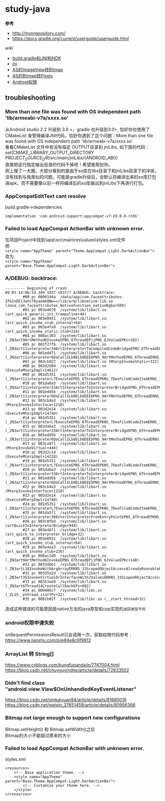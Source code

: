 # study-java
**参考**  
* http://mvnrepository.com/
* https://docs.gradle.org/current/userguide/userguide.html

*wiki*  
* [build.gradle和JNI和NDK](https://github.com/nonelittlesong/study-java/wiki/build.gradle)
* [jni](https://github.com/nonelittlesong/study-java/wiki/jni)
* [AS的ImageView转Bitmap](https://github.com/nonelittlesong/study-java/wiki/ImageViewtoBitmap)
* [AS的Bitmap转Pixels](https://github.com/nonelittlesong/study-java/wiki/BitmaptoPixels)
* [Android权限](https://github.com/nonelittlesong/study-java/wiki/checkSelfPermission)

## troubleshooting
### More than one file was found with OS independent path 'lib/armeabi-v7a/xxxx.so'
从Android studio 2.2 升级到 3.0 +，gradle 也升级到3.0+, 恰好你也使用了CMakeList 来管理编译JNI代码，恰好你遇到了这个问题：More than one file was found with OS independent path 'lib/armeabi-v7a/xxxx.so'  
看看CMakeList 文件中有没有指定 OUTPUT目录到 jniLibs, 如下面的代码：  
set(CMAKE_LIBRARY_OUTPUT_DIRECTORY ${PROJECT_SOURCE_DIR}/src/main/jniLibs/${ANDROID_ABI})  
直接把这行指定输出目录的代码干掉吧！希望能帮到你。  
网上搜了一大圈，大部分看到的是由于so库在libs目录下和jniLibs目录下的冲突，没有找到与我类似的问题。可能是gradle升级后，会默认将编译出来的so库打包进apk，而不需要像以前一样将编译后的so库输出到jniLibs下再进行打包。  

### AppCompatEditText cant resolve
build.gradle->dependencies
```
implementation 'com.android.support:appcompat-v7:28.0.0-rc01'
```
### Failed to load AppCompat ActionBar with unknown error. 
在项目Project中找到\app\src\main\res\values\styles.xml文件  
把  
`<style name="AppTheme" parent="Theme.AppCompat.Light.DarkActionBar">`  
改为  
`<style name="AppTheme" parent="Base.Theme.AppCompat.Light.DarkActionBar">`
### A/DEBUG: backtrace:
```
--------- beginning of crash
09-03 14:06:53.394 1837-1837/? A/DEBUG: backtrace:
        #00 pc 0000144a  /data/app/com.faceattributes-ZfGInDEl3wVcT8yaomkQNw==/lib/arm/libnative-lib.so (Java_com_faceattributes_NativeFunction_nativeRgba+509)
        #01 pc 003e4679  /system/lib/libart.so (art_quick_generic_jni_trampoline+40)
        #02 pc 003e0931  /system/lib/libart.so (art_quick_invoke_stub_internal+64)
        #03 pc 003e4fa9  /system/lib/libart.so (art_quick_invoke_static_stub+224)
        #04 pc 000ac303  /system/lib/libart.so (_ZN3art9ArtMethod6InvokeEPNS_6ThreadEPjjPNS_6JValueEPKc+182)
        #05 pc 001f27fb  /system/lib/libart.so (_ZN3art11interpreter34ArtInterpreterToCompiledCodeBridgeEPNS_6ThreadEPNS_9ArtMethodEPKNS_7DexFile8CodeItemEPNS_11ShadowFrameEPNS_6JValueE+238)
        #06 pc 001edd71  /system/lib/libart.so (_ZN3art11interpreter6DoCallILb0ELb0EEEbPNS_9ArtMethodEPNS_6ThreadERNS_11ShadowFrameEPKNS_11InstructionEtPNS_6JValueE+576)
        #07 pc 003cb927  /system/lib/libart.so (MterpInvokeStatic+322)
        #08 pc 003d2d94  /system/lib/libart.so (ExecuteMterpImpl+14612)
        #09 pc 001d5351  /system/lib/libart.so (_ZN3art11interpreterL7ExecuteEPNS_6ThreadEPKNS_7DexFile8CodeItemERNS_11ShadowFrameENS_6JValueEb+340)
        #10 pc 001da6a3  /system/lib/libart.so (_ZN3art11interpreter33ArtInterpreterToInterpreterBridgeEPNS_6ThreadEPKNS_7DexFile8CodeItemEPNS_11ShadowFrameEPNS_6JValueE+142)
        #11 pc 001edd5b  /system/lib/libart.so (_ZN3art11interpreter6DoCallILb0ELb0EEEbPNS_9ArtMethodEPNS_6ThreadERNS_11ShadowFrameEPKNS_11InstructionEtPNS_6JValueE+554)
        #12 pc 003cb4a3  /system/lib/libart.so (MterpInvokeInterface+1210)
        #13 pc 003d2e14  /system/lib/libart.so (ExecuteMterpImpl+14740)
        #14 pc 001d5351  /system/lib/libart.so (_ZN3art11interpreterL7ExecuteEPNS_6ThreadEPKNS_7DexFile8CodeItemERNS_11ShadowFrameENS_6JValueEb+340)
        #15 pc 001da6a3  /system/lib/libart.so (_ZN3art11interpreter33ArtInterpreterToInterpreterBridgeEPNS_6ThreadEPKNS_7DexFile8CodeItemEPNS_11ShadowFrameEPNS_6JValueE+142)
        #16 pc 001edd5b  /system/lib/libart.so (_ZN3art11interpreter6DoCallILb0ELb0EEEbPNS_9ArtMethodEPNS_6ThreadERNS_11ShadowFrameEPKNS_11InstructionEtPNS_6JValueE+554)
        #17 pc 003ca871  /system/lib/libart.so (MterpInvokeVirtual+440)
        #18 pc 003d2c14  /system/lib/libart.so (ExecuteMterpImpl+14228)
        #19 pc 001d5351  /system/lib/libart.so (_ZN3art11interpreterL7ExecuteEPNS_6ThreadEPKNS_7DexFile8CodeItemERNS_11ShadowFrameENS_6JValueEb+340)
        #20 pc 001da6a3  /system/lib/libart.so (_ZN3art11interpreter33ArtInterpreterToInterpreterBridgeEPNS_6ThreadEPKNS_7DexFile8CodeItemEPNS_11ShadowFrameEPNS_6JValueE+142)
        #21 pc 001edd5b  /system/lib/libart.so (_ZN3art11interpreter6DoCallILb0ELb0EEEbPNS_9ArtMethodEPNS_6ThreadERNS_11ShadowFrameEPKNS_11InstructionEtPNS_6JValueE+554)
        #22 pc 003cb4a3  /system/lib/libart.so (MterpInvokeInterface+1210)
        #23 pc 003d2e14  /system/lib/libart.so (ExecuteMterpImpl+14740)
        #24 pc 001d5351  /system/lib/libart.so (_ZN3art11interpreterL7ExecuteEPNS_6ThreadEPKNS_7DexFile8CodeItemERNS_11ShadowFrameENS_6JValueEb+340)
        #25 pc 001da5f1  /system/lib/libart.so (_ZN3art11interpreter30EnterInterpreterFromEntryPointEPNS_6ThreadEPKNS_7DexFile8CodeItemEPNS_11ShadowFrameE+92)
        #26 pc 003c0fbd  /system/lib/libart.so (artQuickToInterpreterBridge+944)
        #27 pc 003e46f1  /system/lib/libart.so (art_quick_to_interpreter_bridge+32)
        #28 pc 003e0931  /system/lib/libart.so (art_quick_invoke_stub_internal+64)
        #29 pc 003e4ea3  /system/lib/libart.so (art_quick_invoke_stub+226)
        #30 pc 000ac2d9  /system/lib/libart.so (_ZN3art9ArtMethod6InvokeEPNS_6ThreadEPjjPNS_6JValueEPKc+140)
        #31 pc 00334bb1  /system/lib/libart.so (_ZN3artL18InvokeWithArgArrayERKNS_33ScopedObjectAccessAlreadyRunnableEPNS_9ArtMethodEPNS_8ArgArrayEPNS_6JValueEPKc+52)
        #32 pc 00335a2d  /system/lib/libart.so (_ZN3art35InvokeVirtualOrInterfaceWithJValuesERKNS_33ScopedObjectAccessAlreadyRunnableEP8_jobjectP10_jmethodIDP6jvalue+320)
        #33 pc 00353ae9  /system/lib/libart.so (_ZN3art6Thread14CreateCallbackEPv+892)
        #34 pc 000486cf  /system/lib/libc.so (_ZL15__pthread_startPv+22)
        #35 pc 0001b02f  /system/lib/libc.so (__start_thread+32)
```
造成这种错误的可能原因是native方法的java原型和cpp实现的`返回类型不同`  
### android权限申请失败
onRequestPermissionsResult只会调用一次，获取权限代码参考：https://www.jianshu.com/p/e84e8c9f9912  
### ArrayList<String> 转 String[]
https://www.cnblogs.com/kungfupanda/p/7747004.html  
https://blog.csdn.net/chuyouyinghe/article/details/72833502  
        
### Didn't find class "android.view.View$OnUnhandledKeyEventListener"
https://blog.csdn.net/qinkaiyuan94/article/details/81880019  
https://blog.csdn.net/weixin_37651459/article/details/80956366  

### Bitmap not large enough to support new configurations
Bitmap.setHeight() 和 Bitmap.setWidth()之后  
Bitmap的大小不能超过原来的大小  

### Failed to load AppCompat ActionBar with unknown error.
styles.xml  
```
<resources>
	<!-- Base application theme. -->
	<style name="AppTheme" parent="Base.Theme.AppCompat.Light.DarkActionBar">
		<!-- Customize your theme here. -->
	</style>
</resources>
```
